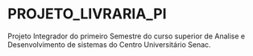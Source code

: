 # PROJETO_LIVRARIA_PI
Projeto Integrador do primeiro Semestre do curso superior de Analise e Desenvolvimento de sistemas do Centro Universitário Senac.
